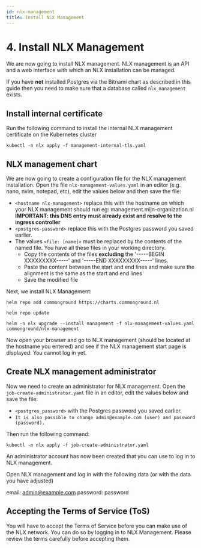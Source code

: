 ```yaml
---
id: nlx-management
title: Install NLX Management
---
```


# 4. Install NLX Management

We are now going to install NLX management. NLX management is an API and a web interface with which an NLX installation can be managed.

If you have **not** installed Postgres via the Bitnami chart as described in this guide then you need to make sure that a database called `nlx_management` exists.

## Install internal certificate

Run the following command to install the internal NLX management certificate on the Kubernetes cluster
```
kubectl -n nlx apply -f management-internal-tls.yaml
```

## NLX management chart

We are now going to create a configuration file for the NLX management installation. Open the file `nlx-management-values.yaml` in an editor (e.g. nano, nvim, notepad, etc), edit the values below and then save the file:

- `<hostname nlx-management>` replace this with the hostname on which your NLX management should run eg: management.mijn-organization.nl
   **IMPORTANT: this DNS entry must already exist and resolve to the ingress controller**
- `<postgres-password>` replace this with the Postgres password you saved earlier.
- The values `<file: [name]>` must be replaced by the contents of the named file. You have all these files in your working directory.
   - Copy the contents of the files **excluding** the '-----BEGIN XXXXXXXXX-----' and '-----END XXXXXXXXX-----' lines.
   - Paste the content between the start and end lines and make sure the alignment is the same as the start and end lines
   - Save the modified file

Next, we install NLX Management:

```
helm repo add commonground https://charts.commonground.nl

helm repo update

helm -n nlx upgrade --install management -f nlx-management-values.yaml commonground/nlx-management
```

Now open your browser and go to NLX management (should be located at the hostname you entered) and see if the NLX management start page is displayed. You cannot log in yet.

## Create NLX management administrator

Now we need to create an administrator for NLX management. Open the `job-create-administrator.yaml` file in an editor, edit the values below and save the file:

- `<postgres_password>` with the Postgres password you saved earlier.
- `It is also possible to change admin@example.com (user) and password (password).`

Then run the following command:

```
kubectl -n nlx apply -f job-create-administrator.yaml
```

An administrator account has now been created that you can use to log in to NLX management.

Open NLX management and log in with the following data (or with the data you have adjusted)

email: admin@example.com
password: password

## Accepting the Terms of Service (ToS)

You will have to accept the Terms of Service before you can make use of the NLX network. You can do so by logging in to NLX Management. Please review the terms carefully before accepting them.
